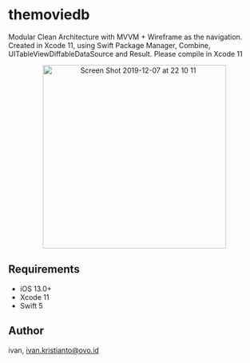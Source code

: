 # themoviedb

Modular Clean Architecture with MVVM + Wireframe as the navigation.
Created in Xcode 11, using Swift Package Manager, Combine, UITableViewDiffableDataSource and Result. Please compile in Xcode 11

<p align="center">
<img width="367" alt="Screen Shot 2019-12-07 at 22 10 11" src="https://user-images.githubusercontent.com/18457592/70376812-9adc8a00-193f-11ea-8782-01c4661ab115.gif">
</p>

## Requirements
- iOS 13.0+
- Xcode 11
- Swift 5

## Author
ivan, ivan.kristianto@ovo.id

